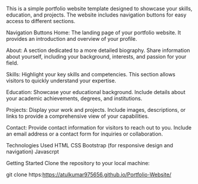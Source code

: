 This is a simple portfolio website template designed to showcase your skills, education, and projects. The website includes navigation buttons for easy access to different sections.

Navigation Buttons
Home: The landing page of your portfolio website. It provides an introduction and overview of your profile.

About: A section dedicated to a more detailed biography. Share information about yourself, including your background, interests, and passion for your field.

Skills: Highlight your key skills and competencies. This section allows visitors to quickly understand your expertise.

Education: Showcase your educational background. Include details about your academic achievements, degrees, and institutions.

Projects: Display your work and projects. Include images, descriptions, or links to provide a comprehensive view of your capabilities.

Contact: Provide contact information for visitors to reach out to you. Include an email address or a contact form for inquiries or collaboration.

Technologies Used HTML CSS Bootstrap (for responsive design and navigation) Javascrpt

Getting Started
Clone the repository to your local machine:

git clone https:https://atulkumar975656.github.io/Portfolio-Website/
